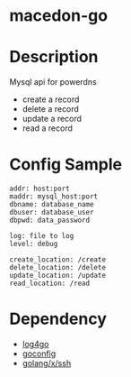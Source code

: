 # macedon-go
Description
===========
Mysql api for powerdns
* create a record
* delete a record
* update a record
* read a record



Config Sample
=============

```
addr: host:port
maddr: mysql_host:port
dbname: database_name
dbuser: database_user
dbpwd: data_password

log: file to log
level: debug

create_location: /create
delete_location: /delete
update_location: /update
read_location: /read
```

Dependency
==========

* [log4go](http://code.google.com/p/log4go)
* [goconfig](https://github.com/msbranco/goconfig)
* [golang/x/ssh](http://golang.org/x/crypto/ssh)
